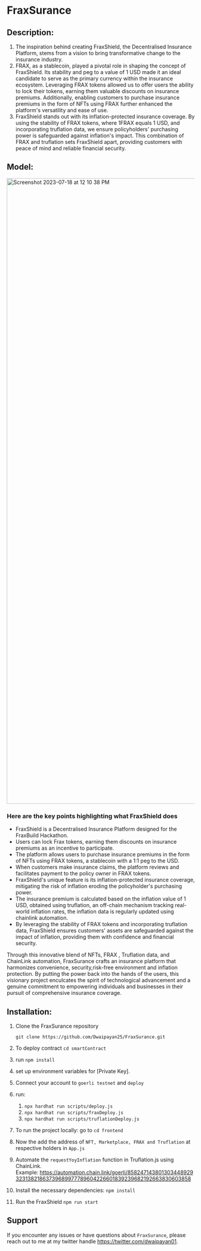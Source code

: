 # FraxSurance

## Description:

1. The inspiration behind creating FraxShield, the Decentralised Insurance Platform, stems from a vision to bring transformative change to the insurance industry.
2. FRAX, as a stablecoin, played a pivotal role in shaping the concept of FraxShield. Its stability and peg to a value of 1 USD made it an ideal candidate to serve as the primary currency within the insurance ecosystem. Leveraging FRAX tokens allowed us to offer users the ability to lock their tokens, earning them valuable discounts on insurance premiums. Additionally, enabling customers to purchase insurance premiums in the form of NFTs using FRAX further enhanced the platform's versatility and ease of use.
3. FraxShield stands out with its inflation-protected insurance coverage. By using the stability of FRAX tokens, where 1FRAX equals 1 USD, and incorporating truflation data, we ensure policyholders' purchasing power is safeguarded against inflation's impact. This combination of FRAX and truflation sets FraxShield apart, providing customers with peace of mind and reliable financial security.

## Model:
<img width="1676" alt="Screenshot 2023-07-18 at 12 10 38 PM" src="https://github.com/Dwaipayan25/FraxSurance/assets/91361409/76c3bb2b-6418-4604-8d1a-11de2a8ed988">


### **Here are the key points highlighting what FraxShield does**

- FraxShield is a Decentralised Insurance Platform designed for the FraxBuild Hackathon.
- Users can lock Frax tokens, earning them discounts on insurance premiums as an incentive to participate.
- The platform allows users to purchase insurance premiums in the form of NFTs using FRAX tokens, a stablecoin with a 1:1 peg to the USD.
- When customers make insurance claims, the platform reviews and facilitates payment to the policy owner in FRAX tokens.
- FraxShield's unique feature is its inflation-protected insurance coverage, mitigating the risk of inflation eroding the policyholder's purchasing power.
- The insurance premium is calculated based on the inflation value of 1 USD, obtained using truflation, an off-chain mechanism tracking real-world inflation rates, the inflation data is regularly updated using chainlink automation.
- By leveraging the stability of FRAX tokens and incorporating truflation data, FraxShield ensures customers' assets are safeguarded against the impact of inflation, providing them with confidence and financial security.

Through this innovative blend of NFTs, FRAX , Truflation data, and ChainLink automation, FraxSurance crafts an insurance platform that harmonizes convenience, security,risk-free environment and inflation protection. By putting the power back into the hands of the users, this visionary project enculcates the spirit of technological advancement and a genuine commitment to empowering individuals and businesses in their pursuit of comprehensive insurance coverage.

## Installation:

1. Clone the FraxSurance repository
    
     `git clone https://github.com/Dwaipayan25/FraxSurance.git`
    
2. To deploy contract `cd smartContract`
3. run `npm install`
4. set up environment variables for [Private Key].
5. Connect your account to `goerli testnet` and `deploy`
6. run:
    1. `npx hardhat run scripts/deploy.js`
    2. `npx hardhat run scripts/fraxDeploy.js`
    3. `npx hardhat run scripts/truflationDeploy.js`
7. To run the project locally: go to `cd frontend`
8. Now the add the address of `NFT, Marketplace, FRAX and Truflation` at respective holders in `App.js`
9. Automate the `requestYoyInflation` function in Truflation.js using ChainLink. Example: https://automation.chain.link/goerli/85824714380130344892932313821863739689977789604226601839239682192663830603858
10. Install the necessary dependencies: `npm install`
11. Run the FraxShield `npm run start`

## Support

If you encounter any issues or have questions about `FraxSurance`, please reach out to me at my twitter handle https://twitter.com/dwaipayan01.
